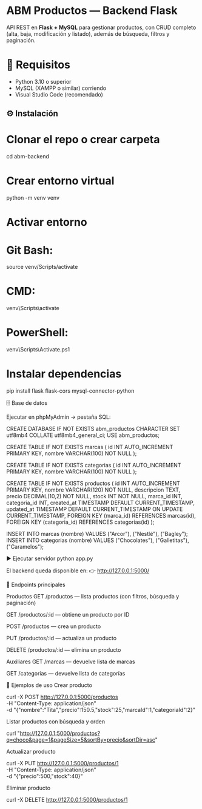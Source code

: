 # ABM Productos — Backend Flask

API REST en **Flask + MySQL** para gestionar productos, con CRUD completo (alta, baja, modificación y listado), además de búsqueda, filtros y paginación.

# 🚀 Requisitos

- Python 3.10 o superior  
- MySQL (XAMPP o similar) corriendo  
- Visual Studio Code (recomendado)  

## ⚙️ Instalación

# Clonar el repo o crear carpeta
cd abm-backend

# Crear entorno virtual
python -m venv venv

# Activar entorno
# Git Bash:
source venv/Scripts/activate
# CMD:
venv\Scripts\activate
# PowerShell:
venv\Scripts\Activate.ps1

# Instalar dependencias
pip install flask flask-cors mysql-connector-python

🗄️ Base de datos

Ejecutar en phpMyAdmin → pestaña SQL:

CREATE DATABASE IF NOT EXISTS abm_productos CHARACTER SET utf8mb4 COLLATE utf8mb4_general_ci;
USE abm_productos;

CREATE TABLE IF NOT EXISTS marcas (
    id INT AUTO_INCREMENT PRIMARY KEY,
    nombre VARCHAR(100) NOT NULL
);

CREATE TABLE IF NOT EXISTS categorias (
    id INT AUTO_INCREMENT PRIMARY KEY,
    nombre VARCHAR(100) NOT NULL
);

CREATE TABLE IF NOT EXISTS productos (
    id INT AUTO_INCREMENT PRIMARY KEY,
    nombre VARCHAR(120) NOT NULL,
    descripcion TEXT,
    precio DECIMAL(10,2) NOT NULL,
    stock INT NOT NULL,
    marca_id INT,
    categoria_id INT,
    created_at TIMESTAMP DEFAULT CURRENT_TIMESTAMP,
    updated_at TIMESTAMP DEFAULT CURRENT_TIMESTAMP ON UPDATE CURRENT_TIMESTAMP,
    FOREIGN KEY (marca_id) REFERENCES marcas(id),
    FOREIGN KEY (categoria_id) REFERENCES categorias(id)
);

INSERT INTO marcas (nombre) VALUES ("Arcor"), ("Nestlé"), ("Bagley");
INSERT INTO categorias (nombre) VALUES ("Chocolates"), ("Galletitas"), ("Caramelos");

▶️ Ejecutar servidor
python app.py

El backend queda disponible en:
👉 http://127.0.0.1:5000/

🔌 Endpoints principales

Productos
GET /productos — lista productos (con filtros, búsqueda y paginación)

GET /productos/:id — obtiene un producto por ID

POST /productos — crea un producto

PUT /productos/:id — actualiza un producto

DELETE /productos/:id — elimina un producto

Auxiliares
GET /marcas — devuelve lista de marcas

GET /categorias — devuelve lista de categorías

🧪 Ejemplos de uso
Crear producto

curl -X POST http://127.0.0.1:5000/productos \
  -H "Content-Type: application/json" \
  -d "{\"nombre\":\"Tita\",\"precio\":150.5,\"stock\":25,\"marcaId\":1,\"categoriaId\":2}"
  
Listar productos con búsqueda y orden

curl "http://127.0.0.1:5000/productos?q=choco&page=1&pageSize=5&sortBy=precio&sortDir=asc"

Actualizar producto

curl -X PUT http://127.0.0.1:5000/productos/1 \
  -H "Content-Type: application/json" \
  -d "{\"precio\":500,\"stock\":40}"

Eliminar producto

curl -X DELETE http://127.0.0.1:5000/productos/1

